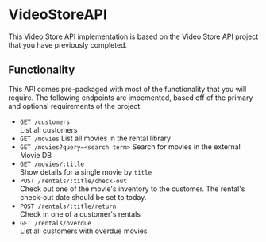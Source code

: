 # VideoStoreAPI
This Video Store API implementation is based on the Video Store API project that you have previously completed.

## Functionality
This API comes pre-packaged with most of the functionality that you will require. The following endpoints are impemented, based off of the primary and optional requirements of the project.
- `GET /customers`  
List all customers
- `GET /movies`
List all movies in the rental library
- `GET /movies?query=<search term>`
Search for movies in the external Movie DB
- `GET /movies/:title`  
Show details for a single movie by `title`
- `POST /rentals/:title/check-out`  
Check out one of the movie's inventory to the customer. The rental's check-out date should be set to today.
- `POST /rentals/:title/return`  
Check in one of a customer's rentals
- `GET /rentals/overdue`  
List all customers with overdue movies
